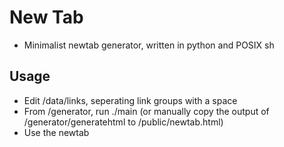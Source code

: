 # New Tab
* Minimalist newtab generator, written in python and POSIX sh
## Usage
* Edit /data/links, seperating link groups with a space
* From /generator, run ./main (or manually copy the output of /generator/generatehtml to /public/newtab.html)
* Use the newtab